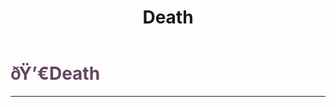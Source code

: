 ﻿---
lang: en-US
title: Death
prev: War
next: Famine
---

# <font color=#644661>ðŸ’€<b>Death</b></font> <Badge text="Secondary" type="tip" vertical="middle"/>
---

